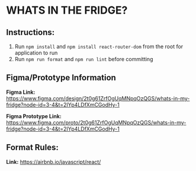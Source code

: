 # WHATS IN THE FRIDGE?

## Instructions:

1. Run `npm install` and `npm install react-router-dom` from the root for application to run
2. Run `npm run format` and `npm run lint` before committing

## Figma/Prototype Information

**Figma Link:** https://www.figma.com/design/2t0g61ZrfOgUqMNpqOzQGS/whats-in-my-fridge?node-id=3-4&t=2IYp4LDfXmCGodHy-1

**Figma Prototype Link:** https://www.figma.com/proto/2t0g61ZrfOgUqMNpqOzQGS/whats-in-my-fridge?node-id=3-4&t=2IYp4LDfXmCGodHy-1

## Format Rules:

**Link:** https://airbnb.io/javascript/react/
